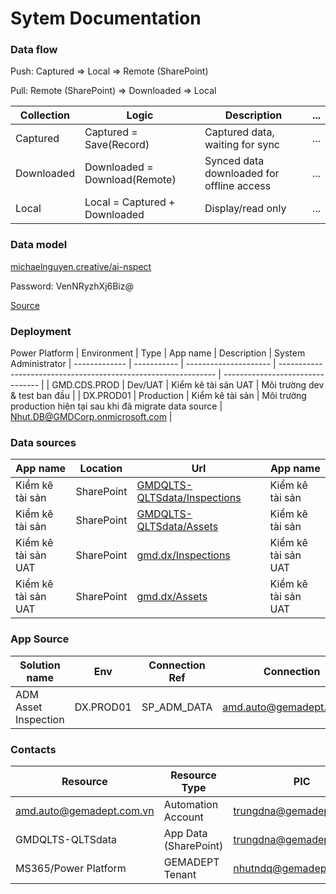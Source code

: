 # Sytem Documentation

### Data flow

Push: Captured => Local => Remote (SharePoint)

Pull: Remote (SharePoint) => Downloaded => Local

| Collection         | Logic                          | Description                               | ...                                   |
| ------------------ | ------------------------------ | ----------------------------------------- | ---------------------------------------------- |
| Captured           | Captured = Save(Record)        | Captured data, waiting for sync           | ...  |
| Downloaded         | Downloaded = Download(Remote)  | Synced data downloaded for offline access | ...  |
| Local              | Local = Captured + Downloaded  | Display/read only                         | ...  |

### Data model

[michaelnguyen.creative/ai-nspect](https://dbdocs.io/michaelnguyen.creative/ai-nspect)

Password: VenNRyzhXj6Biz@

[Source](https://dbdiagram.io/d/ai-nspect-684eb10c3cc77757c8ef42c3)

### Deployment

Power Platform
| Environment   | Type        | App name              | Description                                                    | System Administrator
| ------------- | ----------- | --------------------- | -------------------------------------------------------------- | -------------------------------- |
| GMD.CDS.PROD  | Dev/UAT     | Kiểm kê tài sản UAT   | Môi trường dev & test ban đầu                                  | 
| DX.PROD01     | Production  | Kiểm kê tài sản       | Môi trường production hiện tại sau khi đã migrate data source  | Nhut.DB@GMDCorp.onmicrosoft.com  |

### Data sources

| App name             | Location    | Url                                                                                                         | App name             | 
| -------------------- | ----------  | ----------------------------------------------------------------------------------------------------------- | -------------------- |
| Kiểm kê tài sản      | SharePoint  | [GMDQLTS-QLTSdata/Inspections](https://gmdcorp.sharepoint.com/sites/GMDQLTS-QLTSdata/Lists/Inspections)     | Kiểm kê tài sản      |
| Kiểm kê tài sản      | SharePoint  | [GMDQLTS-QLTSdata/Assets](https://gmdcorp.sharepoint.com/sites/GMDQLTS-QLTSdata/Lists/Assets)               | Kiểm kê tài sản      |
| Kiểm kê tài sản UAT  | SharePoint  | [gmd.dx/Inspections](https://gmdcorp.sharepoint.com/sites/gmd.dx/Lists/Inspections)                         | Kiểm kê tài sản UAT  |
| Kiểm kê tài sản UAT  | SharePoint  | [gmd.dx/Assets](https://gmdcorp.sharepoint.com/sites/gmd.dx/Lists/Assets)                                   | Kiểm kê tài sản UAT  |

### App Source

| Solution name        | Env        | Connection Ref  | Connection                | Publisher                            |
| -------------------- | ---------- | --------------- | ------------------------- | ------------------------------------ |
| ADM Asset Inspection | DX.PROD01  | SP_ADM_DATA     | amd.auto@gemadept.com.vn  | GMD Digital Transformation (GMD_DX)  |


### Contacts

| Resource                      | Resource Type         | PIC                       |
| ----------------------------- | --------------------- | ------------------------- |
| amd.auto@gemadept.com.vn      | Automation Account    | trungdna@gemadept.com.vn  |
| GMDQLTS-QLTSdata              | App Data (SharePoint) | trungdna@gemadept.com.vn  |
| MS365/Power Platform          | GEMADEPT Tenant       | nhutndq@gemadept.com.vn   |

